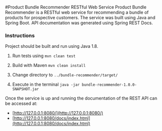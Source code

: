 
#Product Bundle Recommender RESTful Web Service 
Product Bundle Recommender is a RESTful web service for recommending a bundle of products for prospective customers.
The service was built using Java and Spring Boot. API documentation was generated using Spring REST Docs.

### Instructions
Project should be built and run using Java 1.8.

1. Run tests using 
```mvn clean test```

2. Build with Maven
```mvn clean install``` 

3. Change directory to
```../bundle-recommender/target/``` 
 
4. Execute in the terminal
```java -jar bundle-recommender-1.0.0-SNAPSHOT.jar ``` 

Once the service is up and running the documentation of the REST API can be accessed at:

* [http://127.0.0.1:8080/](http://127.0.0.1:8080/)
* [http://127.0.0.1:8080/docs/index.html](http://127.0.0.1:8080/docs/index.html)